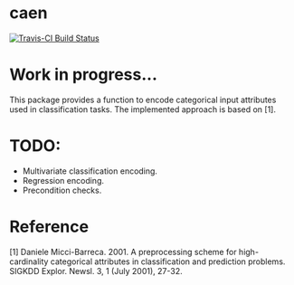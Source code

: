 caen
====
[![Travis-CI Build Status](https://travis-ci.org/dratewka/caen.png?branch=master)](https://travis-ci.org/dratewka/caen)


Work in progress...
=======
This package provides a function to encode categorical input attributes used in classification tasks. The implemented approach is based on [1].

TODO:
====
- Multivariate classification encoding.
- Regression encoding.
- Precondition checks.



Reference
=========

[1] Daniele Micci-Barreca. 2001. A preprocessing scheme for high-cardinality categorical attributes in classification and prediction problems. SIGKDD Explor. Newsl. 3, 1 (July 2001), 27-32. 
